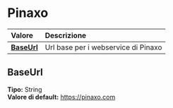# Pinaxo

| Valore | Descrizione |
| :--- | :--- |
| [**BaseUrl**](pinaxo.md#baseurl) | Url base per i webservice di Pinaxo |

## BaseUrl

**Tipo:** String  
**Valore di default:** https://pinaxo.com
